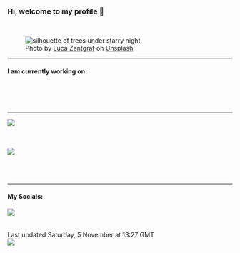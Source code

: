 <h3>Hi, welcome to my profile 👋</h3>

<br />
<figure>
  <img
    src="https://images.unsplash.com/photo-1610382473007-a67b51f827ec?crop=entropy&cs=tinysrgb&fit=max&fm=jpg&ixid=MnwyNzQ3MDB8MHwxfHJhbmRvbXx8fHx8fHx8fDE2Njc2NTEyNjY&ixlib=rb-4.0.3&q=80&w=1080&auto=format"
    alt="silhouette of trees under starry night" 
  />
  <figcaption>Photo by <a
    href="https://unsplash.com/@lucaz9?utm_source=Profile%20readme&utm_medium=referral">Luca Zentgraf</a> on <a
    href="https://unsplash.com/?utm_source=Profile%20readme&utm_medium=referral">Unsplash</a></figcaption>
</figure>


<hr />
<h4>I am currently working on:</h4>
<a href=""></a>

<br /><br /><br />

<hr />
<img
  src="https://github-readme-stats.vercel.app/api?username=shanelucy&show_icons=true&theme=calm"
/>
<br /><br /><br />

<img 
  src="https://github-readme-stats.vercel.app/api/top-langs/?username=shanelucy&theme=calm"
/>
<br /><br /><br /><br />
<hr />
<h4>My Socials:</h4>
<a href="https://uk.linkedin.com/in/shane-lucy-4735b616a">
  <img
    src="https://img.shields.io/badge/linkedin%20-%230077B5.svg?&style=for-the-badge&logo=linkedin&logoColor=white"
  />
</a>
<br /><br /><br />
Last updated Saturday, 5 November at 13:27 GMT
<br />
<img
  src="https://github.com/ShaneLucy/ShaneLucy/workflows/README%20build/badge.svg"
/>
